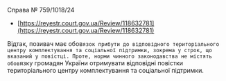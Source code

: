 Справа № 759/1018/24

- [https://reyestr.court.gov.ua/Review/118632781](https://reyestr.court.gov.ua/Review/118632781)

Відтак, позивач має обов`язок прибути до відповідного територіального центру комплектування та соціальної підтримки, зокрема у строк, що вказаний у повістці. Проте, норми чинного законодавства не містять обов`язку громадян України отримувати відповідні повістки територіального центру комплектування та соціальної підтримки.